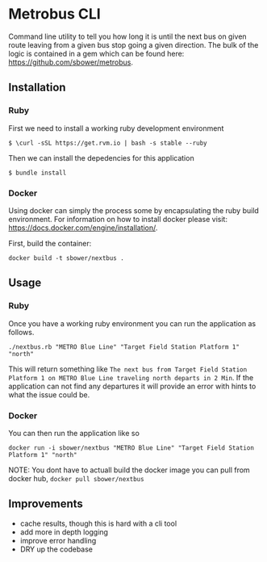 # Metrobus CLI

Command line utility to tell you how long it is until
the next bus on given route leaving from a given bus stop
going a given direction.  The bulk of the logic is contained in a gem which
can be found here: https://github.com/sbower/metrobus.

## Installation

### Ruby

First we need to install a working ruby development environment

    $ \curl -sSL https://get.rvm.io | bash -s stable --ruby

Then we can install the depedencies for this application

    $ bundle install

### Docker

Using docker can simply the process some by encapsulating the ruby build environment.  For information on how to install docker please visit: https://docs.docker.com/engine/installation/.

First, build the container:

```
docker build -t sbower/nextbus .
```

## Usage

### Ruby

Once you have a working ruby environment you can run the application as follows.

```
./nextbus.rb "METRO Blue Line" "Target Field Station Platform 1" "north"
```

This will return something like `The next bus from Target Field Station Platform 1 on METRO Blue Line traveling north departs in 2 Min`.  If the application can not find any departures it will provide an error with hints to what the issue could be.

### Docker

You can then run the application like so

```
docker run -i sbower/nextbus "METRO Blue Line" "Target Field Station Platform 1" "north"
```

NOTE:  You dont have to actuall build the docker image you can pull from docker hub, `docker pull sbower/nextbus`

## Improvements

* cache results, though this is hard with a cli tool
* add more in depth logging
* improve error handling
* DRY up the codebase
